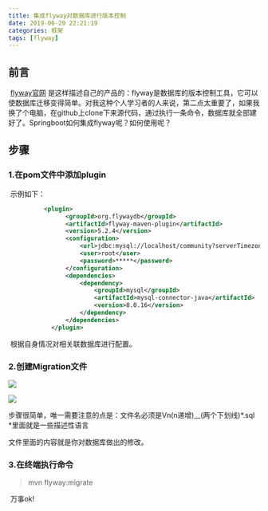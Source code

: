 ```yaml
---
title: 集成flyway对数据库进行版本控制
date: 2019-06-20 22:21:19
categories: 框架
tags: [flyway]
---
```


## 前言

​	[flyway官网](https://flywaydb.org/) 是这样描述自己的产品的：flyway是数据库的版本控制工具，它可以使数据库迁移变得简单。对我这种个人学习者的人来说，第二点太重要了，如果我换了个电脑，在github上clone下来源代码，通过执行一条命令，数据库就全部建好了。Springboot如何集成flyway呢？如何使用呢？

## 步骤

### 1.在pom文件中添加plugin

​	示例如下：

```xml
          <plugin>
                <groupId>org.flywaydb</groupId>
                <artifactId>flyway-maven-plugin</artifactId>
                <version>5.2.4</version>
                <configuration>
                    <url>jdbc:mysql://localhost/community?serverTimezone=GMT</url>
                    <user>root</user>
                    <password>*****</password>
                </configuration>
                <dependencies>
                    <dependency>
                        <groupId>mysql</groupId>
                        <artifactId>mysql-connector-java</artifactId>
                        <version>8.0.16</version>
                    </dependency>
                </dependencies>
            </plugin>
```

​	根据自身情况对相关联数据库进行配置。

### 2.创建Migration文件

![](https://cxlsky.oss-cn-beijing.aliyuncs.com/blog/img/flywaystep1.jpg?Expires=1561903941&OSSAccessKeyId=TMP.AgH1dDeizQu0A5_b7Qp-ibfkWMGdfatESGFz266NO3h14n_v8jMtdp4EOteVADAtAhUA1CSI-pFQJMP-xUIGO8yNJ-oiHfcCFAh11_z6YDJvKp7i3SjjD6XPwhKq&Signature=ptEbJUdKyNsu0GPfLzvVZP4ByGc%3D)

 ![](https://cxlsky.oss-cn-beijing.aliyuncs.com/blog/img/flywaystep2.jpg?Expires=1561903962&OSSAccessKeyId=TMP.AgH1dDeizQu0A5_b7Qp-ibfkWMGdfatESGFz266NO3h14n_v8jMtdp4EOteVADAtAhUA1CSI-pFQJMP-xUIGO8yNJ-oiHfcCFAh11_z6YDJvKp7i3SjjD6XPwhKq&Signature=m5FEDyoAGg89C%2F9a9T%2Fzh7UcXDQ%3D)

​	步骤很简单，唯一需要注意的点是：文件名必须是Vn(n递增)__(两个下划线)\*.sql      \*里面就是一些描述性语言

文件里面的内容就是你对数据库做出的修改。

### 3.在终端执行命令

> mvn flyway:migrate

​	万事ok!